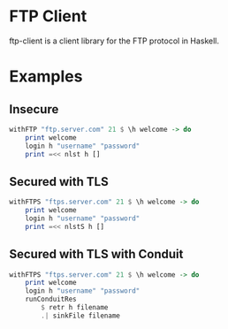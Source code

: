 # FTP Client

ftp-client is a client library for the FTP protocol in Haskell.

# Examples

## Insecure
```haskell
withFTP "ftp.server.com" 21 $ \h welcome -> do
    print welcome
    login h "username" "password"
    print =<< nlst h []
```

## Secured with TLS
```haskell
withFTPS "ftps.server.com" 21 $ \h welcome -> do
    print welcome
    login h "username" "password"
    print =<< nlstS h []
```

## Secured with TLS with Conduit
```haskell
withFTPS "ftps.server.com" 21 $ \h welcome -> do
    print welcome
    login h "username" "password"
    runConduitRes
        $ retr h filename
        .| sinkFile filename
```
